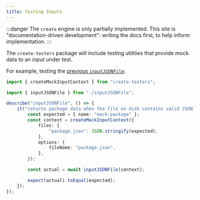 ```yaml
---
title: Testing Inputs
---
```


:::danger
The `create` engine is only partially implemented.
This site is "documentation-driven development": writing the docs first, to help inform implementation.
:::

The `create-testers` package will include testing utilities that provide mock data to an _input_ under test.

For example, testing the [previous `inputJSONFile`](../inputs/options):

```ts
import { createMockInputContext } from "create-testers";

import { inputJSONFile } from "./inputJSONFile";

describe("inputJSONFile", () => {
	it("returns package data when the file on disk contains valid JSON", () => {
		const expected = { name: "mock-package" };
		const context = createMockInputContext({
			files: {
				"package.json": JSON.stringify(expected),
			},
			options: {
				fileName: "package.json",
			},
		});

		const actual = await inputJSONFile(context);

		expect(actual).toEqual(expected);
	});
});
```
